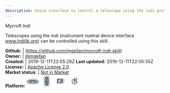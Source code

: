 ```yaml
---
description: Voice interface to control a telescope using the indi protocol
---
```

Mycroft Indi

Telescopes using the indi (instrument nuetral device interface www.indilib.org) can be controlled using this skill.

**Github:** | (https://github.com/mgellan/mycroft-indi-skill)  
**Owner:** | [@mgellan](https://github.com/mgellan)  
**Created:** | 2019-12-11T22:05:28Z  **Last updated:** 2019-12-11T22:05:35Z  
**License:** | [Apache License 2.0](https://api.github.com/licenses/apache-2.0)  
**Market status:** | [Not in Market](https://market.mycroft.ai/skill/)  
**Platform:**   ![](.gitbook/assets/mark-1-icon.png)  ![](.gitbook/assets/mark-2-icon.png)  ![](.gitbook/assets/picroft-icon.png)  ![](.gitbook/assets/kde.png)   
